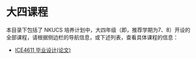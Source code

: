 # 大四课程

本目录下包括了 NKUCS 培养计划中，大四年级（即，推荐学期为7、8）开设的全部课程，请根据侧边栏的导航信息，或下述列表，查看具体课程的信息：

- [ICE4611 毕业设计(论文)](/courses/grade-4/ICE4611)